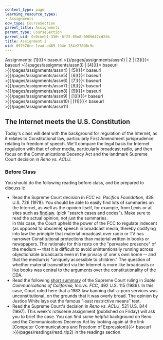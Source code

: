 ```yaml
---
content_type: page
learning_resource_types:
- Assignments
ocw_type: CourseSection
parent_title: Assignments
parent_type: CourseSection
parent_uid: 0c0ceeb1-336c-6f25-06e8-0089d47cd2db
title: Assignment 2
uid: 097370ce-1ead-e489-f94e-784e27808c5c
---
```


Assignments: [1]({{< baseurl >}}/pages/assignments/assn1) | 2 | [3]({{< baseurl >}}/pages/assignments/assn3) | [4]({{< baseurl >}}/pages/assignments/assn4) | [5]({{< baseurl >}}/pages/assignments/assn5) | [6]({{< baseurl >}}/pages/assignments/assn6) | [7]({{< baseurl >}}/pages/assignments/assn7) | [8]({{< baseurl >}}/pages/assignments/assn8) | [9]({{< baseurl >}}/pages/assignments/assn9) | [10]({{< baseurl >}}/pages/assignments/assn10) | [11]({{< baseurl >}}/pages/assignments/assn11)

The Internet meets the U.S. Constitution
----------------------------------------

Today's class will deal with the background for regulation of the Internet, as it relates to Constitutional law, particularly First Amendment jurisprudence relating to freedom of speech. We'll compare the legal basis for Internet regulation with that of other media, particularly broadcast radio, and then focus on the Communications Decency Act and the landmark Supreme Court decision in _Reno vs. ACLU_.

### Before Class  

You should do the following reading before class, and be prepared to discuss it:

*   Read the Supreme Court decision in _FCC vs. Pacifica Foundation_, 438 U.S. 726 (1978). You should be able to easily find lots of summaries on the Internet, as well as the opinion itself, for example, from Lexis or at sites such as [findlaw](http://findlaw.com/). (pick "search cases and codes"). Make sure to read the actual opinion, not just the summaries.  
    In this case, the Court upheld the power of the FCC to regulate indecent (as opposed to obscene) speech in broadcast media, thereby codifying into law the principle that material broadcast over radio or TV has narrower Constitutional protections than material written in books or newspapers. The rationale for this rests on the "pervasive presence" of the medium -- that it is difficult to avoid unintentionally running across objectionable broadcasts even in the privacy of one's own home -- and that the medium is "uniquely accessible to children." The question of whether material transmitted via the Internet is more like broadcasts or like books was central to the arguments over the constitutionality of the CDA.
*   Read the following [short summary](http://www.oyez.org/cases/1980-1989/1988/1988_88_515/) of the Supreme Court ruling in _Sable Communications of California, Inc.vs. FCC_, 492 U.S. 115 (1989). In this case, Court ruled here that a 1983 law banning dial-a-porn services was unconstitutional, on the grounds that it was overly broad. The opinion by Justice White lays out the famous "least restrictive means" test.
*   Read the Supreme Court's decision in _Reno vs. ACLU_, 521 U.S. 844 (1997). This week's rotisserie assignment (published on Friday) will ask you to brief the case. You can find some helpful background on Reno and the Communications Decency Act by looking again at the link [Computer Communications and Freedom of Expression]({{< baseurl >}}/pages/readings/read_tlp2) in the readings section.